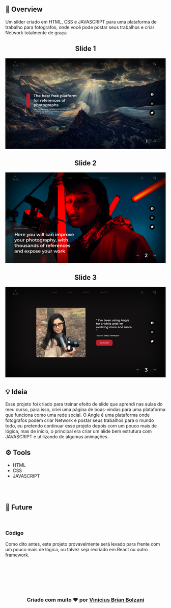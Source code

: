 ## 👀 Overview

Um silder criado em HTML, CSS e JAVASCRIPT para uma plataforma de trabalho para fotografos, onde você pode postar seus trabalhos e criar Network totalmente de graça


<h2 align="center">Slide 1</h3>
<img src="prints/print1.jpeg"> 
<h2 align="center">Slide 2</h3>
<img src="prints/print2.jpeg"> 
<h2 align="center">Slide 3</h3>
<img src="prints/print3.jpeg"> 



## 💡 Ideia 

Esse projeto foi criado para treinar efeito de slide que aprendi nas aulas do meu curso, para isso, criei uma página de boas-vindas para uma plataforma que funciona como uma rede social.
O Angle é uma plataforma onde fotografos podem criar Network e postar seus trabalhos para o mundo todo, eu pretendo continuar esse projeto depois com um pouco mais de lógica, mas de inicio, o principal era criar um alide bem estrutura com JAVASCRIPT e utilizando de algumas animações.

## ⚙️ Tools

 - HTML
 - CSS
 - JAVASCRIPT


<br>
<br>

## 🚀 Future
<br> 

### Código
Como dito antes, este projeto provavelmente será levado para frente com um pouco mais de lógica, ou talvez seja recriado em React ou outro framework.

<br>
<br>

<br>
<br>
<br>
<h3 align="center"> Criado com muito ❤️ por <a href="https://github.com/VBrianB"> Vinicius Brian Bolzani</a></h2>